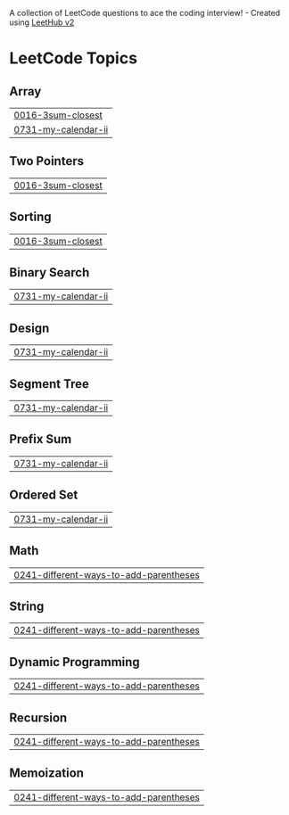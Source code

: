 A collection of LeetCode questions to ace the coding interview! - Created using [LeetHub v2](https://github.com/arunbhardwaj/LeetHub-2.0)
<!---LeetCode Topics Start-->
# LeetCode Topics
## Array
|  |
| ------- |
| [0016-3sum-closest](https://github.com/risha2004/leetcode/tree/master/0016-3sum-closest) |
| [0731-my-calendar-ii](https://github.com/risha2004/leetcode/tree/master/0731-my-calendar-ii) |
## Two Pointers
|  |
| ------- |
| [0016-3sum-closest](https://github.com/risha2004/leetcode/tree/master/0016-3sum-closest) |
## Sorting
|  |
| ------- |
| [0016-3sum-closest](https://github.com/risha2004/leetcode/tree/master/0016-3sum-closest) |
## Binary Search
|  |
| ------- |
| [0731-my-calendar-ii](https://github.com/risha2004/leetcode/tree/master/0731-my-calendar-ii) |
## Design
|  |
| ------- |
| [0731-my-calendar-ii](https://github.com/risha2004/leetcode/tree/master/0731-my-calendar-ii) |
## Segment Tree
|  |
| ------- |
| [0731-my-calendar-ii](https://github.com/risha2004/leetcode/tree/master/0731-my-calendar-ii) |
## Prefix Sum
|  |
| ------- |
| [0731-my-calendar-ii](https://github.com/risha2004/leetcode/tree/master/0731-my-calendar-ii) |
## Ordered Set
|  |
| ------- |
| [0731-my-calendar-ii](https://github.com/risha2004/leetcode/tree/master/0731-my-calendar-ii) |
## Math
|  |
| ------- |
| [0241-different-ways-to-add-parentheses](https://github.com/risha2004/leetcode/tree/master/0241-different-ways-to-add-parentheses) |
## String
|  |
| ------- |
| [0241-different-ways-to-add-parentheses](https://github.com/risha2004/leetcode/tree/master/0241-different-ways-to-add-parentheses) |
## Dynamic Programming
|  |
| ------- |
| [0241-different-ways-to-add-parentheses](https://github.com/risha2004/leetcode/tree/master/0241-different-ways-to-add-parentheses) |
## Recursion
|  |
| ------- |
| [0241-different-ways-to-add-parentheses](https://github.com/risha2004/leetcode/tree/master/0241-different-ways-to-add-parentheses) |
## Memoization
|  |
| ------- |
| [0241-different-ways-to-add-parentheses](https://github.com/risha2004/leetcode/tree/master/0241-different-ways-to-add-parentheses) |
<!---LeetCode Topics End-->